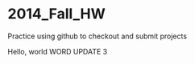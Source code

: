 2014_Fall_HW
============

Practice using github to checkout and submit projects

Hello, world
WORD
UPDATE 3 